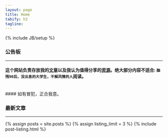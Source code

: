 ```yaml
---
layout: page
title: Home
tabify: h2
tagline: 
---
```

{% include JB/setup %}


### 公告板
---
#### 这个网站负责存放我的[文章](archive.html)以及我认为值得分享的[资源](pages/wiki.html)。绝大部分内容不适合: `脑残90后，没出息的大学生，不解风情的人`阅读。

<br />
#### 如有冒犯，正合我意。



<br />

### 最新文章
---
<!--- ALTERNATIVE TO SHOW POSTS
{% for post in site.posts %}
    <li><span>{{ post.date | date_to_string }}</span>  : <a href="{{ BASE_PATH }}{{ post.url }}">{{ post.title }}</a></li>
  {% endfor %}
-->

{% assign posts = site.posts %}
{% assign listing_limit = 3 %}
{% include post-listing.html %}


